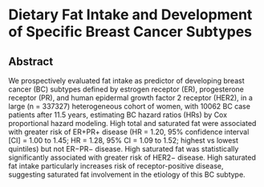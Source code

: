 # Dietary Fat Intake and Development of Specific Breast Cancer Subtypes

## Abstract

We prospectively evaluated fat intake as predictor of developing breast cancer (BC) subtypes defined by estrogen receptor (ER), progesterone receptor (PR), and human epidermal growth factor 2 receptor (HER2), in a large (n = 337327) heterogeneous cohort of women, with 10062 BC case patients after 11.5 years, estimating BC hazard ratios (HRs) by Cox proportional hazard modeling. High total and saturated fat were associated with greater risk of ER+PR+ disease (HR = 1.20, 95% confidence interval [CI] = 1.00 to 1.45; HR = 1.28, 95% CI = 1.09 to 1.52; highest vs lowest quintiles) but not ER−PR− disease. High saturated fat was statistically significantly associated with greater risk of HER2− disease. High saturated fat intake particularly increases risk of receptor-positive disease, suggesting saturated fat involvement in the etiology of this BC subtype. 